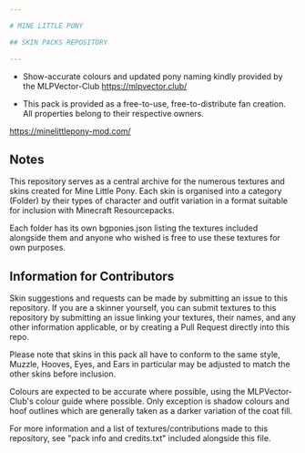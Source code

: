 ```yaml
---

# MINE LITTLE PONY

## SKIN PACKS REPOSITORY

---
```


* Show-accurate colours and updated pony naming kindly provided by the MLPVector-Club https://mlpvector.club/

* This pack is provided as a free-to-use, free-to-distribute fan creation.
  All properties belong to their respective owners.

https://minelittlepony-mod.com/

## Notes

This repository serves as a central archive for the numerous textures and skins created for Mine Little Pony.
Each skin is organised into a category (Folder) by their types of character and outfit variation in a format suitable for
inclusion with Minecraft Resourcepacks.

Each folder has its own bgponies.json listing the textures included alongside them and anyone who wished is free to use these
textures for own purposes.

## Information for Contributors

Skin suggestions and requests can be made by submitting an issue to this repository. If you are a skinner yourself,
you can submit textures to this repository by submitting an issue linking your textures, their names, and any other information applicable,
or by creating a Pull Request directly into this repo.

Please note that skins in this pack all have to conform to the same style, Muzzle, Hooves, Eyes, and Ears in particular may be adjusted to match the other skins before inclusion.

Colours are expected to be accurate where possible, using the MLPVector-Club's colour guide where possible.
Only exception is shadow colours and hoof outlines which are generally taken as a darker variation of the coat fill.

For more information and a list of textures/contributions made to this repository, see "pack info and credits.txt" included alongside this file.